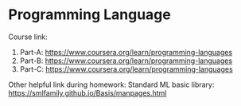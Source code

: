# Programming Language

Course link:
1. Part-A: https://www.coursera.org/learn/programming-languages
2. Part-B: https://www.coursera.org/learn/programming-languages
3. Part-C: https://www.coursera.org/learn/programming-languages

Other helpful link during homework: 
Standard ML basic library: https://smlfamily.github.io/Basis/manpages.html
